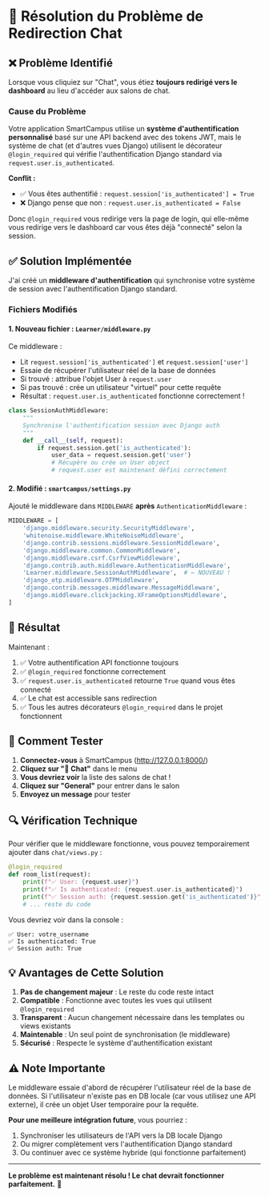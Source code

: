 # 🔧 Résolution du Problème de Redirection Chat

## ❌ Problème Identifié

Lorsque vous cliquiez sur "Chat", vous étiez **toujours redirigé vers le dashboard** au lieu d'accéder aux salons de chat.

### Cause du Problème

Votre application SmartCampus utilise un **système d'authentification personnalisé** basé sur une API backend avec des tokens JWT, mais le système de chat (et d'autres vues Django) utilisent le décorateur `@login_required` qui vérifie l'authentification Django standard via `request.user.is_authenticated`.

**Conflit :**
- ✅ Vous êtes authentifié : `request.session['is_authenticated'] = True` 
- ❌ Django pense que non : `request.user.is_authenticated = False`

Donc `@login_required` vous redirige vers la page de login, qui elle-même vous redirige vers le dashboard car vous êtes déjà "connecté" selon la session.

## ✅ Solution Implémentée

J'ai créé un **middleware d'authentification** qui synchronise votre système de session avec l'authentification Django standard.

### Fichiers Modifiés

#### 1. **Nouveau fichier : `Learner/middleware.py`**

Ce middleware :
- Lit `request.session['is_authenticated']` et `request.session['user']`
- Essaie de récupérer l'utilisateur réel de la base de données
- Si trouvé : attribue l'objet User à `request.user`
- Si pas trouvé : crée un utilisateur "virtuel" pour cette requête
- Résultat : `request.user.is_authenticated` fonctionne correctement !

```python
class SessionAuthMiddleware:
    """
    Synchronise l'authentification session avec Django auth
    """
    def __call__(self, request):
        if request.session.get('is_authenticated'):
            user_data = request.session.get('user')
            # Récupère ou crée un User object
            # request.user est maintenant défini correctement
```

#### 2. **Modifié : `smartcampus/settings.py`**

Ajouté le middleware dans `MIDDLEWARE` **après** `AuthenticationMiddleware` :

```python
MIDDLEWARE = [
    'django.middleware.security.SecurityMiddleware',
    'whitenoise.middleware.WhiteNoiseMiddleware',
    'django.contrib.sessions.middleware.SessionMiddleware',
    'django.middleware.common.CommonMiddleware',
    'django.middleware.csrf.CsrfViewMiddleware',
    'django.contrib.auth.middleware.AuthenticationMiddleware',
    'Learner.middleware.SessionAuthMiddleware',  # ← NOUVEAU !
    'django_otp.middleware.OTPMiddleware',
    'django.contrib.messages.middleware.MessageMiddleware',
    'django.middleware.clickjacking.XFrameOptionsMiddleware',
]
```

## 🎯 Résultat

Maintenant :
1. ✅ Votre authentification API fonctionne toujours
2. ✅ `@login_required` fonctionne correctement
3. ✅ `request.user.is_authenticated` retourne `True` quand vous êtes connecté
4. ✅ Le chat est accessible sans redirection
5. ✅ Tous les autres décorateurs `@login_required` dans le projet fonctionnent

## 🚀 Comment Tester

1. **Connectez-vous** à SmartCampus (http://127.0.0.1:8000/)
2. **Cliquez sur "💬 Chat"** dans le menu
3. **Vous devriez voir** la liste des salons de chat !
4. **Cliquez sur "General"** pour entrer dans le salon
5. **Envoyez un message** pour tester

## 🔍 Vérification Technique

Pour vérifier que le middleware fonctionne, vous pouvez temporairement ajouter dans `chat/views.py` :

```python
@login_required
def room_list(request):
    print(f"✅ User: {request.user}")
    print(f"✅ Is authenticated: {request.user.is_authenticated}")
    print(f"✅ Session auth: {request.session.get('is_authenticated')}")
    # ... reste du code
```

Vous devriez voir dans la console :
```
✅ User: votre_username
✅ Is authenticated: True
✅ Session auth: True
```

## 💡 Avantages de Cette Solution

1. **Pas de changement majeur** : Le reste du code reste intact
2. **Compatible** : Fonctionne avec toutes les vues qui utilisent `@login_required`
3. **Transparent** : Aucun changement nécessaire dans les templates ou views existants
4. **Maintenable** : Un seul point de synchronisation (le middleware)
5. **Sécurisé** : Respecte le système d'authentification existant

## ⚠️ Note Importante

Le middleware essaie d'abord de récupérer l'utilisateur réel de la base de données. Si l'utilisateur n'existe pas en DB locale (car vous utilisez une API externe), il crée un objet User temporaire pour la requête.

**Pour une meilleure intégration future**, vous pourriez :
1. Synchroniser les utilisateurs de l'API vers la DB locale Django
2. Ou migrer complètement vers l'authentification Django standard
3. Ou continuer avec ce système hybride (qui fonctionne parfaitement)

---

**Le problème est maintenant résolu ! Le chat devrait fonctionner parfaitement.** 🎉
